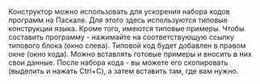 Конструктор можно использовать для ускорения набора кодов программ на Паскале. Для этого здесь используются типовые конструкции языка. Кроме того, имеются типовые примеры. Чтобы составить программу - нажимайте на соответствующую ссылку типового блока (окно слева). Типовой код будет добавлен в правом окне (окно кода). Можно вставлять готовые примеры и вносить в них свои данные. После набора кода - вы можете его скопировать (выделить и нажать Ctrl+C), а затем вставить там, где вам нужно.
